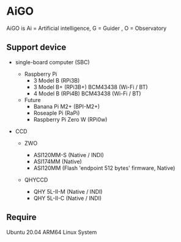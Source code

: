 # AiGO
AiGO is Ai = Artificial intelligence, G = Guider , O = Observatory

## Support device

* single-board computer (SBC)
  - Raspberry Pi
    * 3 Model B  (RPi3B)
    * 3 Model B+ (RPi3B+) BCM43438 (Wi-Fi / BT)
    * 4 Model B  (RPi4B)  BCM43438 (Wi-Fi / BT)
  - Future
    * Banana Pi M2+ (BPI-M2+)
    * Roseaple Pi (RaPi)
    * Raspberry Pi Zero W (RPi0w)

* CCD
  - ZWO
    * ASI120MM-S (Native / INDI)
    * ASI174MM (Native)
    * ASI120MM (Flash 'endpoint 512 bytes' firmware, Native)

  - QHYCCD
    * QHY 5L-II-M (Native / INDI)
    * QHY 5L-II-C (Native / INDI)

## Require

Ubuntu 20.04 ARM64 Linux System

